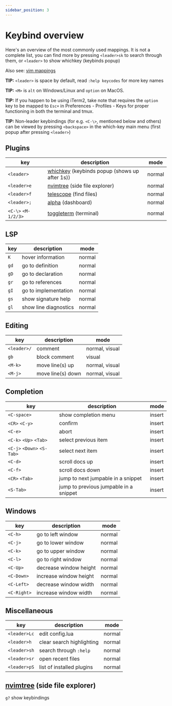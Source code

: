 ```yaml
---
sidebar_position: 3
---
```


# Keybind overview

Here's an overview of the most commonly used mappings.
It is not a complete list, you can find more by pressing `<leader>sk` to search through them,
or `<leader>` to show whichkey (keybinds popup)

Also see:
[vim mappings](https://devhints.io/vim)

**TIP:** `<leader>` is space by default, read `:help keycodes` for more key names

**TIP:** `<M>` is `alt` on Windows/Linux and `option` on MacOS.

**TIP:** If you happen to be using iTerm2, take note that <M> requires the `option` key to be mapped to `Esc+` in Preferences - Profiles - Keys for proper functioning in both the terminal and tmux.

**TIP:** Non-leader keybindings (for e.g. `<C-\>`, mentioned below and others) can be viewed
by pressing `<backspace>` in the which-key main menu (first popup after pressing `<leader>`)

## Plugins

| key                 | description                                                                              | mode   |
| ------------------- | ---------------------------------------------------------------------------------------- | ------ |
| `<leader>`          | [whichkey](https://github.com/folke/which-key.nvim) (keybinds popup (shows up after 1s)) | normal |
| `<leader>e`         | [nvimtree](https://github.com/nvim-tree/nvim-tree.lua) (side file explorer)              | normal |
| `<leader>f`         | [telescope](https://github.com/nvim-telescope/telescope.nvim) (find files)               | normal |
| `<leader>;`         | [alpha](https://github.com/goolord/alpha-nvim) (dashboard)                               | normal |
| `<C-\>` `<M-1/2/3>` | [toggleterm](https://github.com/akinsho/toggleterm.nvim) (terminal)                      | normal |

## LSP

| key  | description           | mode   |
| ---- | --------------------- | ------ |
| `K`  | hover information     | normal |
| `gd` | go to definition      | normal |
| `gD` | go to declaration     | normal |
| `gr` | go to references      | normal |
| `gI` | go to implementation  | normal |
| `gs` | show signature help   | normal |
| `gl` | show line diagnostics | normal |

## Editing

| key         | description       | mode           |
| ----------- | ----------------- | -------------- |
| `<leader>/` | comment           | normal, visual |
| `gb`        | block comment     | visual         |
| `<M-k>`     | move line(s) up   | normal, visual |
| `<M-j>`     | move line(s) down | normal, visual |

## Completion

| key                        | description                            | mode   |
| -------------------------- | -------------------------------------- | ------ |
| `<C-space>`                | show completion menu                   | insert |
| `<CR>` `<C-y>`             | confirm                                | insert |
| `<C-e>`                    | abort                                  | insert |
| `<C-k>` `<Up>` `<Tab>`     | select previous item                   | insert |
| `<C-j>` `<Down>` `<S-Tab>` | select next item                       | insert |
| `<C-d>`                    | scroll docs up                         | insert |
| `<C-f>`                    | scroll docs down                       | insert |
| `<CR>` `<Tab>`             | jump to next jumpable in a snippet     | insert |
| `<S-Tab>`                  | jump to previous jumpable in a snippet | insert |

## Windows

| key         | description            | mode   |
| ----------- | ---------------------- | ------ |
| `<C-h>`     | go to left window      | normal |
| `<C-j>`     | go to lower window     | normal |
| `<C-k>`     | go to upper window     | normal |
| `<C-l>`     | go to right window     | normal |
| `<C-Up>`    | decrease window height | normal |
| `<C-Down>`  | increase window height | normal |
| `<C-Left>`  | decrease window width  | normal |
| `<C-Right>` | increase window width  | normal |

## Miscellaneous

| key          | description               | mode   |
| ------------ | ------------------------- | ------ |
| `<leader>Lc` | edit config.lua           | normal |
| `<leader>h`  | clear search highlighting | normal |
| `<leader>sh` | search through `:help`    | normal |
| `<leader>sr` | open recent files         | normal |
| `<leader>pS` | list of installed plugins | normal |

## [nvimtree](https://github.com/nvim-tree/nvim-tree.lua) (side file explorer)

`g?` show keybindings
